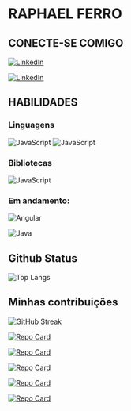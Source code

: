 # RAPHAEL FERRO

## CONECTE-SE COMIGO

[![LinkedIn](https://img.shields.io/badge/LinkedIn-000?style=for-the-badge&logo=linkedin&logoColor=0E76A8)](linkedin.com/in/raphael-ferro-628597244/)

[![LinkedIn](https://img.shields.io/badge/LinkedIn-000?style=for-the-badge&logo=github&logoColor=00000)](https://github.com/rhferro/)

## HABILIDADES

### Linguagens

![JavaScript](https://img.shields.io/badge/JavaScript-000?style=for-the-badge&logo=javascript)
![JavaScript](https://img.shields.io/badge/Typescript-000?style=for-the-badge&logo=typescript)

### Bibliotecas

![JavaScript](https://img.shields.io/badge/React-000?style=for-the-badge&logo=react)

### Em andamento:

![Angular](https://img.shields.io/badge/Angular-000?style=for-the-badge&logo=angular&logoColor=C3002F)

![Java](https://img.shields.io/badge/Java-000?style=for-the-badge&logo=java)

## Github Status

![Top Langs](https://github-readme-stats-git-masterrstaa-rickstaa.vercel.app/api/top-langs/?username=rhferro&layout=compact&bg_color=000&border_color=30A3DC&title_color=E94D5F&text_color=FFF)

## Minhas contribuições

[![GitHub Streak](https://streak-stats.demolab.com/?user=rhferro&theme=bear&background=000&border=30A3DC&dates=FFF)](https://git.io/streak-stats)

[![Repo Card](https://github-readme-stats.vercel.app/api/pin/?username=rhferro&repo=mangasEmanhwas&bg_color=000&border_color=30A3DC&show_icons=true&icon_color=30A3DC&title_color=E94D5F&text_color=FFF)](https://github.com/SEUUSERNAME/SEUREPOSITORIO)

[![Repo Card](https://github-readme-stats.vercel.app/api/pin/?username=rhferro&repo=Api-gitHub&bg_color=000&border_color=30A3DC&show_icons=true&icon_color=30A3DC&title_color=E94D5F&text_color=FFF)](https://github.com/SEUUSERNAME/SEUREPOSITORIO)

[![Repo Card](https://github-readme-stats.vercel.app/api/pin/?username=rhferro&repo=pokedex&bg_color=000&border_color=30A3DC&show_icons=true&icon_color=30A3DC&title_color=E94D5F&text_color=FFF)](https://github.com/SEUUSERNAME/SEUREPOSITORIO)

[![Repo Card](https://github-readme-stats.vercel.app/api/pin/?username=rhferro&repo=conversores&bg_color=000&border_color=30A3DC&show_icons=true&icon_color=30A3DC&title_color=E94D5F&text_color=FFF)](https://github.com/SEUUSERNAME/SEUREPOSITORIO)

[![Repo Card](https://github-readme-stats.vercel.app/api/pin/?username=rhferro&repo=reactreminder-maisprati&bg_color=000&border_color=30A3DC&show_icons=true&icon_color=30A3DC&title_color=E94D5F&text_color=FFF)](https://github.com/SEUUSERNAME/SEUREPOSITORIO)
